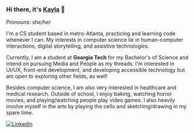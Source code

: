 ### Hi there, it's [Kayla](https://km-verde.github.io/) 👋

*Pronouns: she/her*

I'm a CS student based in metro-Atlanta, practicing and learning code whenever I can. My interests in computer science lie in human-computer interactions, digital storytelling, and assistive technologies.

Currently, I am a student at **Georgia Tech** for my Bachelor's of Science and intend on pursuing Media and People as my threads. I'm interested in UI/UX, front-end development, and developing accessible technology but am open to exploring other fields, as well!

Besides computer science, I am also very interested in healthcare and medical research. Outside of school, I enjoy baking, watching horror movies, and playing/watching people play video games. I also heavily involve myself in the arts by playing the cello and sketching/drawing in my spare time.

[<img alt="LinkedIn" src="https://img.shields.io/badge/LinkedIn-%230E76A8.svg?&style=for-the-badge&logo=LinkedIn&logoColor=white" />](https://linkedin.com/in/kmverdeflor)

<!--
**km-verde/km-verde** is a ✨ _special_ ✨ repository because its `README.md` (this file) appears on your GitHub profile.

Here are some ideas to get you started:

- 🔭 I’m currently working on ...
- 🌱 I’m currently learning ...
- 👯 I’m looking to collaborate on ...
- 🤔 I’m looking for help with ...
- 💬 Ask me about ...
- 📫 How to reach me: ...
- 😄 Pronouns: ...
- ⚡ Fun fact: ...
-->
